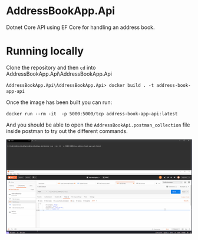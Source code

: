 # AddressBookApp.Api
Dotnet Core API using EF Core for handling an address book.

# Running locally
Clone the repository and then `cd` into AddressBookApp.Api\AddressBookApp.Api

```
AddressBookApp.Api\AddressBookApp.Api> docker build . -t address-book-app-api
```

Once the image has been built you can run:

```
docker run --rm -it  -p 5000:5000/tcp address-book-app-api:latest
```

And you should be able to open the `AddressBookApi.postman_collection` file inside postman to try out the different commands.

![docker and postman](docker-and-postman.gif)

